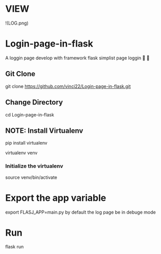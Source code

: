 
# VIEW 

!(LOG.png)

# Login-page-in-flask
A loggin page develop with framework flask
simplist page loggin 
:page_facing_up:
:page_facing_up:
 
## Git Clone
git clone https://github.com/vinci22/Login-page-in-flask.git

## Change Directory 
cd Login-page-in-flask

## NOTE: Install Virtualenv 
pip install virtualenv

virtualenv venv

### Initialize the virtualenv 
source venv/bin/activate

# Export the app variable 
export FLASJ_APP=main.py
by default the log page be in debuge mode 

# Run 
flask run 




